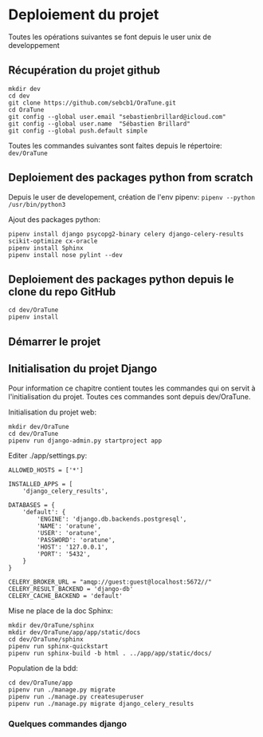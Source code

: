 # Deploiement du projet

Toutes les opérations suivantes se font depuis le user unix de developpement

## Récupération du projet github

```
mkdir dev
cd dev
git clone https://github.com/sebcb1/OraTune.git
cd OraTune
git config --global user.email "sebastienbrillard@icloud.com"
git config --global user.name  "Sébastien Brillard"
git config --global push.default simple
```

Toutes les commandes suivantes sont faites depuis le répertoire:
`dev/OraTune`

## Deploiement des packages python from scratch

Depuis le user de developement, création de l'env pipenv:
`pipenv --python /usr/bin/python3`

Ajout des packages python:
```
pipenv install django psycopg2-binary celery django-celery-results scikit-optimize cx-oracle
pipenv install Sphinx
pipenv install nose pylint --dev
```

## Deploiement des packages python depuis le clone du repo GitHub

```
cd dev/OraTune
pipenv install
```

## Démarrer le projet






## Initialisation du projet Django

Pour information ce chapitre contient toutes les commandes qui on servit à l'initialisation du projet.
Toutes ces commandes sont depuis dev/OraTune.

Initialisation du projet web:
```
mkdir dev/OraTune
cd dev/OraTune
pipenv run django-admin.py startproject app
```

Editer ./app/settings.py:
```
ALLOWED_HOSTS = ['*']

INSTALLED_APPS = [
    'django_celery_results',

DATABASES = {
    'default': {
        'ENGINE': 'django.db.backends.postgresql',
        'NAME': 'oratune',
        'USER': 'oratune',
        'PASSWORD': 'oratune',
        'HOST': '127.0.0.1',
        'PORT': '5432',
    }
}

CELERY_BROKER_URL = "amqp://guest:guest@localhost:5672//"
CELERY_RESULT_BACKEND = 'django-db'
CELERY_CACHE_BACKEND = 'default'
```

Mise ne place de la doc Sphinx:
```
mkdir dev/OraTune/sphinx
mkdir dev/OraTune/app/app/static/docs
cd dev/OraTune/sphinx
pipenv run sphinx-quickstart
pipenv run sphinx-build -b html . ../app/app/static/docs/
```

Population de la bdd:
```
cd dev/OraTune/app
pipenv run ./manage.py migrate
pipenv run ./manage.py createsuperuser
pipenv run ./manage.py migrate django_celery_results
```

### Quelques commandes django


